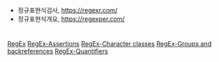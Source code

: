 


- 정규표현식검사, https://regexr.com/
- 정규표현식개요, https://regexper.com/

#
[RegEx](https://developer.mozilla.org/en-US/docs/Web/JavaScript/Guide/Regular_expressions)
[RegEx-Assertions](https://developer.mozilla.org/en-US/docs/Web/JavaScript/Guide/Regular_expressions/Assertions)
[RegEx-Character classes](https://developer.mozilla.org/en-US/docs/Web/JavaScript/Guide/Regular_expressions/Character_classes)
[RegEx-Groups and backreferences](https://developer.mozilla.org/en-US/docs/Web/JavaScript/Guide/Regular_expressions/Groups_and_backreferences)
[RegEx-Quantifiers](https://developer.mozilla.org/en-US/docs/Web/JavaScript/Guide/Regular_expressions/Quantifiers)